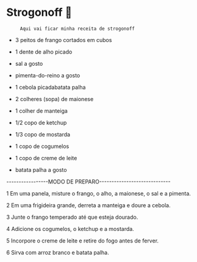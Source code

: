 # Strogonoff :chicken:

         Aqui vai ficar minha receita de strogonoff



 - 3 peitos de frango cortados em cubos

 - 1 dente de alho picado

 - sal a gosto

 - pimenta-do-reino a gosto

 - 1 cebola picadabatata palha

 - 2 colheres (sopa) de maionese

 - 1 colher de manteiga

 - 1/2 copo de ketchup

 - 1/3 copo de mostarda

 - 1 copo de cogumelos

 - 1 copo de creme de leite

 - batata palha a gosto

-----------------MODO DE PREPARO-----------------------------

1
Em uma panela, misture o frango, o alho, a maionese, o sal e a pimenta.

2
Em uma frigideira grande, derreta a manteiga e doure a cebola.

3
Junte o frango temperado até que esteja dourado.

4
Adicione os cogumelos, o ketchup e a mostarda.

5
Incorpore o creme de leite e retire do fogo antes de ferver.

6
Sirva com arroz branco e batata palha.